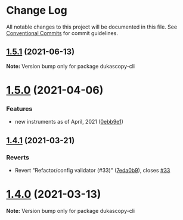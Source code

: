 # Change Log

All notable changes to this project will be documented in this file.
See [Conventional Commits](https://conventionalcommits.org) for commit guidelines.

## [1.5.1](https://github.com/Leo4815162342/dukascopy-tools/tree/master/packages/dukascopy-cli/compare/dukascopy-cli@1.5.0...dukascopy-cli@1.5.1) (2021-06-13)

**Note:** Version bump only for package dukascopy-cli






# [1.5.0](https://github.com/Leo4815162342/dukascopy-tools/tree/master/packages/dukascopy-cli/compare/dukascopy-cli@1.4.1...dukascopy-cli@1.5.0) (2021-04-06)


### Features

* new instruments as of April, 2021 ([0ebb9e1](https://github.com/Leo4815162342/dukascopy-tools/tree/master/packages/dukascopy-cli/commit/0ebb9e11ee3d99502eca065565c399049812e64c))





## [1.4.1](https://github.com/Leo4815162342/dukascopy-tools/tree/master/packages/dukascopy-cli/compare/dukascopy-cli@1.4.0...dukascopy-cli@1.4.1) (2021-03-21)


### Reverts

* Revert "Refactor/config validator (#33)" ([7eda0b9](https://github.com/Leo4815162342/dukascopy-tools/tree/master/packages/dukascopy-cli/commit/7eda0b96984e61a0d30870f7bc283cb18840132a)), closes [#33](https://github.com/Leo4815162342/dukascopy-tools/tree/master/packages/dukascopy-cli/issues/33)





# [1.4.0](https://github.com/Leo4815162342/dukascopy-tools/tree/master/packages/dukascopy-cli/compare/dukascopy-cli@1.3.2...dukascopy-cli@1.4.0) (2021-03-13)

**Note:** Version bump only for package dukascopy-cli
